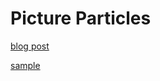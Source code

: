 # Picture Particles

[blog post](https://waynechoi.dev/post/picture-particles/)

[sample](https://waynechoidev.github.io/picture-particles/)
